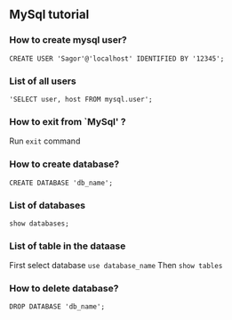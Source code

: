 ## MySql tutorial

### How to create mysql user?
 ```CREATE USER 'Sagor'@'localhost' IDENTIFIED BY '12345';```

 ### List of all users
 ``` 'SELECT user, host FROM mysql.user'; ```

 ### How to exit from `MySql' ?
 Run ``` exit ``` command

### How to create database?

``` CREATE DATABASE 'db_name'; ```

### List of databases
``` show databases; ```

### List of table in the dataase
First select database ```use database_name``` Then ```show tables```

### How to delete database?
``` DROP DATABASE 'db_name'; ```
 
